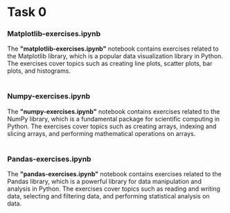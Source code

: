 # Task 0

### Matplotlib-exercises.ipynb
The **"matplotlib-exercises.ipynb"** notebook contains exercises related to the Matplotlib library, which is a popular data visualization library in Python. The exercises cover topics such as creating line plots, scatter plots, bar plots, and histograms.<br /> <br /> 

### Numpy-exercises.ipynb
The **"numpy-exercises.ipynb"** notebook contains exercises related to the NumPy library, which is a fundamental package for scientific computing in Python. The exercises cover topics such as creating arrays, indexing and slicing arrays, and performing mathematical operations on arrays.<br /> <br /> 

### Pandas-exercises.ipynb
The **"pandas-exercises.ipynb"** notebook contains exercises related to the Pandas library, which is a powerful library for data manipulation and analysis in Python. The exercises cover topics such as reading and writing data, selecting and filtering data, and performing statistical analysis on data.<br /> 
